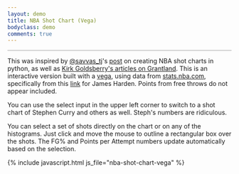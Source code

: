 ```yaml
---
layout: demo
title: NBA Shot Chart (Vega)
bodyclass: demo
comments: true
---
```


<div id="shot-chart-player-select"></div>
<div id="shot-chart" style="border: 1px solid #ccc;"></div>
<p></p>

This was inspired by [@savvas_tj](https://twitter.com/savvas_tj)'s
[post](http://savvastjortjoglou.com/nba-shot-sharts.html#Plotting-the-Shot-Chart-Data)
on creating NBA shot charts in python, as well as [Kirk Goldsberry's articles on Grantland](https://grantland.com/the-triangle/golden-state-warriors-illustrated/).
This is an interactive version built with a
[vega](http://vega.github.io/vega/), using data from
[stats.nba.com](http://stats.nba.com), specifically from this
[link](http://stats.nba.com/stats/shotchartdetail?CFID=33&CFPARAMS=2014-15&ContextFilter=&ContextMeasure=FGA&DateFrom=&DateTo=&GameID=&GameSegment=&LastNGames=0&LeagueID=00&Location=&MeasureType=Base&Month=0&OpponentTeamID=0&Outcome=&PaceAdjust=N&PerMode=PerGame&Period=0&PlayerID=201935&PlusMinus=N&Position=&Rank=N&RookieYear=&Season=2014-15&SeasonSegment=&SeasonType=Regular+Season&TeamID=0&VsConference=&VsDivision=&mode=Advanced&showDetails=0&showShots=1&showZones=0)
for James Harden. Points from free throws do not appear included.

You can use the select input in the upper left corner to switch to a
shot chart of Stephen Curry and others as well. Steph's numbers are
ridiculous.

You can select a set of shots directly on the chart or on any of the
histograms. Just click and move the mouse to outline a rectangular box
over the shots. The FG% and Points per Attempt numbers update
automatically based on the selection.

{% include javascript.html js_file="nba-shot-chart-vega" %}
